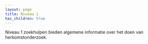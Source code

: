 ```yaml
---
layout: page
title: Niveau 1
has_children: true
---
```


Niveau 1 zoekhulpen bieden algemene informatie over het doen van herkomstonderzoek.
